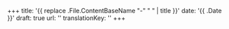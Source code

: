 +++
title: '{{ replace .File.ContentBaseName "-" " " | title }}'
date: '{{ .Date }}'
draft: true
url: ''
translationKey: ''
+++
